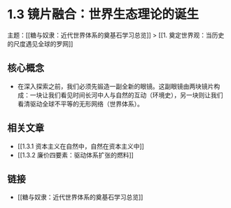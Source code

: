# 1.3 镜片融合：世界生态理论的诞生

主题：[[糖与奴隶：近代世界体系的奠基石学习总览]] > [[1. 奠定世界观：当历史的尺度遇见全球的罗网]]

## 核心概念

- 在深入探索之前，我们必须先锻造一副全新的眼镜。这副眼镜由两块镜片构成：一块让我们看见时间长河中人与自然的互动（环境史），另一块则让我们看清驱动全球不平等的无形网络（世界体系）。

## 相关文章

- [[1.3.1 资本主义在自然中，自然在资本主义中]]
- [[1.3.2 廉价四要素：驱动体系扩张的燃料]]

## 链接

- [[糖与奴隶：近代世界体系的奠基石学习总览]]
